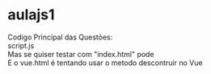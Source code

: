 # aulajs1
Codigo Principal das Questões: 
<br>
script.js
<br>
Mas se quiser testar com "index.html" pode
<br>
E o vue.html é tentando usar o metodo descontruir no Vue